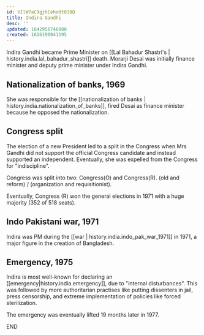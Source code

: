 ```yaml
---
id: VIlW7aC9gjhCeho0t838Q
title: Indira Gandhi
desc: ''
updated: 1642956748980
created: 1616190041195
---
```


Indira Gandhi became Prime Minister on [[Lal Bahadur Shastri's | history.india.lal_bahadur_shastri]] death.
Morarji Desai was initially finance minister and deputy prime minister under Indira Gandhi.


## Nationalization of banks, 1969

She was responsible for the [[nationalization of banks | history.india.nationalization_of_banks]], fired Desai
as finance minister because he opposed the nationalization.

## Congress split

The election of a new President led to a split in the Congress when Mrs Gandhi did not support the official
Congress candidate and instead supported an independent. Eventually, she was expelled from the Congress for
"indiscipline".

Congress was split into two: Congress(O) and Congress(R). (old and reform) / (organization and requisitionist).

Eventually, Congress (R) won the general elections in 1971 with a huge majority (352 of 518 seats).

## Indo Pakistani war, 1971

Indira was PM during the [[war | history.india.indo_pak_war_1971]] in 1971, a major figure in the creation of Bangladesh.

## Emergency, 1975

Indira is most well-known for declaring an [[emergency|history.india.emergency]],
due to "internal disturbances". This was followed by more authoritarian practises like
putting dissenters in jail, press censorship, and extreme implementation of policies like
forced sterilization.

The emergency was eventually lifted 19 months later in 1977.

END
